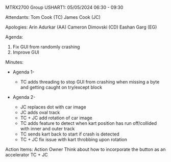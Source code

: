 ﻿MTRX2700 Group USHART1: 
05/05/2024  06:30 - 09:30


Attendants:
Tom Cook (TC)
James Cook (JC)


Apologies:
Arin Adurkar (AA)
Cameron Dimovski (CD)
Eashan Garg (EG)


Agenda:
1. Fix GUI from randomly crashing
2. Improve GUI


Minutes:
* Agenda 1- 
   * TC adds threading to stop GUI from crashing when missing a byte and getting caught on try/except block


* Agenda 2-
   * JC replaces dot with car image
   * JC adds oval track
   * TC + JC add rotation of car image
   * TC adds feature to detect when kart position has run off/collided with inner and outer track
   * TC sends kart back to start if crash is detected
   * TC + JC fix issue with kart throbbing upon rotation




Action Items:
Action
	Owner
	Think about how to incorporate the button as an accelerator
	TC + JC